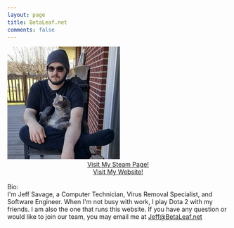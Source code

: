 ```yaml
---
layout: page
title: BetaLeaf.net
comments: false
---
```

<img src="avatar.jpg">
<br>
<center><a href="http://steamcommunity.com/id/BetaLeaf">Visit My Steam Page!</a></center>
<center><a href="https://BetaLeaf.net">Visit My Website!</a></center>
<br>
Bio:
<br>
I'm Jeff Savage, a Computer Technician, Virus Removal Specialist, and Software Engineer. When I'm not busy with work, I play Dota 2 with my friends. I am also the one that runs this website. If you have any question or would like to join our team, you may email me at <a href="mailto:Jeff@BetaLeaf.net">Jeff@BetaLeaf.net</a>